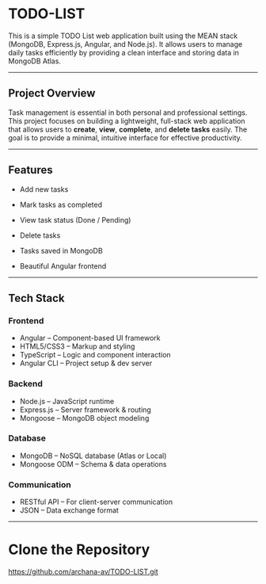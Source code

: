 # TODO-LIST
This is a simple TODO List web application built using the MEAN stack (MongoDB, Express.js, Angular, and Node.js). It allows users to manage daily tasks efficiently by providing a clean interface and storing data in MongoDB Atlas.
____________________________________
## Project Overview

Task management is essential in both personal and professional settings. This project focuses on building a lightweight, full-stack web application that allows users to **create**, **view**, **complete**, and **delete tasks** easily. The goal is to provide a minimal, intuitive interface for effective productivity.
____________________________________

## Features

- Add new tasks

- Mark tasks as completed

- View task status (Done / Pending)

- Delete tasks

- Tasks saved in MongoDB

- Beautiful Angular frontend
____________________________________

##  Tech Stack

### Frontend

- Angular – Component-based UI framework  
- HTML5/CSS3 – Markup and styling  
- TypeScript – Logic and component interaction  
- Angular CLI – Project setup & dev server  

### Backend

- Node.js – JavaScript runtime  
- Express.js – Server framework & routing  
- Mongoose – MongoDB object modeling  

### Database

- MongoDB – NoSQL database (Atlas or Local)  
- Mongoose ODM – Schema & data operations  

### Communication

- RESTful API – For client-server communication  
- JSON – Data exchange format
____________________________________
# Clone the Repository
https://github.com/archana-av/TODO-LIST.git


